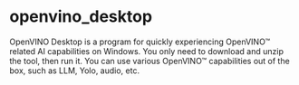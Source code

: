 # openvino_desktop
OpenVINO Desktop is a program for quickly experiencing OpenVINO™ related AI capabilities on Windows. You only need to download and unzip the tool, then run it.  You can use various OpenVINO™ capabilities out of the box, such as LLM, Yolo, audio, etc.
